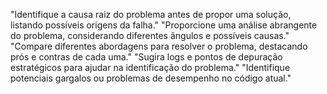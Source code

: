 "Identifique a causa raiz do problema antes de propor uma solução, listando possíveis origens da falha."
"Proporcione uma análise abrangente do problema, considerando diferentes ângulos e possíveis causas."
"Compare diferentes abordagens para resolver o problema, destacando prós e contras de cada uma."
"Sugira logs e pontos de depuração estratégicos para ajudar na identificação do problema."
"Identifique potenciais gargalos ou problemas de desempenho no código atual."